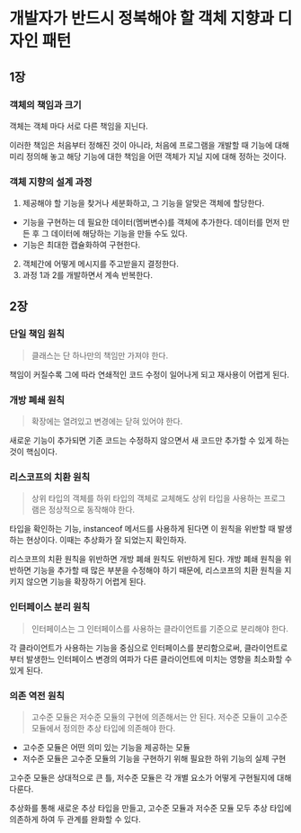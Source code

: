 # 개발자가 반드시 정복해야 할 객체 지향과 디자인 패턴

## 1장

### 객체의 책임과 크기

객체는 객체 마다 서로 다른 책임을 지닌다.

이러한 책임은 처음부터 정해진 것이 아니라, 처음에 프로그램을 개발할 때 기능에 대해 미리 정의해 놓고 해당 기능에 대한 책임을 어떤 객체가 지닐 지에 대해 정하는 것이다.

### 객체 지향의 설계 과정

1. 제공해야 할 기능을 찾거나 세분화하고, 그 기능을 알맞은 객체에 할당한다.

- 기능을 구현하는 데 필요한 데이터(멤버변수)를 객체에 추가한다. 데이터를 먼저 만든 후 그 데이터에 해당하는 기능을 만들 수도 있다.
- 기능은 최대한 캡슐화하여 구현한다.

2. 객체간에 어떻게 메시지를 주고받을지 결정한다.
3. 과정 1과 2를 개발하면서 계속 반복한다.

## 2장

### 단일 책임 원칙

> 클래스는 단 하나만의 책임만 가져야 한다.

책임이 커질수록 그에 따라 연쇄적인 코드 수정이 일어나게 되고 재사용이 어렵게 된다.

### 개방 폐쇄 원칙

> 확장에는 열려있고 변경에는 닫혀 있어야 한다.

새로운 기능이 추가되면 기존 코드는 수정하지 않으면서 새 코드만 추가할 수 있게 하는 것이 핵심이다.

### 리스코프의 치환 원칙

> 상위 타입의 객체를 하위 타입의 객체로 교체해도 상위 타입을 사용하는 프로그램은 정상적으로 동작해야 한다.

타입을 확인하는 기능, instanceof 메서드를 사용하게 된다면 이 원칙을 위반할 때 발생하는 현상이다. 이때는 추상화가 잘 되었는지 확인하자.

리스코프의 치환 원칙을 위반하면 개방 폐쇄 원칙도 위반하게 된다. 개방 폐쇄 원칙을 위반하면 기능을 추가할 때 많은 부분을 수정해야 하기 때문에, 리스코프의 치환 원칙을 지키지 않으면 기능을 확장하기 어렵게 된다.

### 인터페이스 분리 원칙

> 인터페이스는 그 인터페이스를 사용하는 클라이언트를 기준으로 분리해야 한다.

각 클라이언트가 사용하는 기능을 중심으로 인터페이스를 분리함으로써, 클라이언트로부터 발생한느 인터페이스 변경의 여파가 다른 클라이언트에 미치는 영향을 최소화할 수 있게 된다.

### 의존 역전 원칙

> 고수준 모듈은 저수준 모듈의 구현에 의존해서는 안 된다. 저수준 모듈이 고수준 모듈에서 정의한 추상 타입에 의존해야 한다.

- 고수준 모듈은 어떤 의미 있는 기능을 제공하는 모듈
- 저수준 모듈은 고수준 모듈의 기능을 구현하기 위해 필요한 하위 기능의 실제 구현

고수준 모듈은 상대적으로 큰 틀, 저수준 모듈은 각 개별 요소가 어떻게 구현될지에 대해 다룬다.

추상화를 통해 새로운 추상 타입을 만들고, 고수준 모듈과 저수준 모듈 모두 추상 타입에 의존하게 하여 두 관계를 완화할 수 있다.
